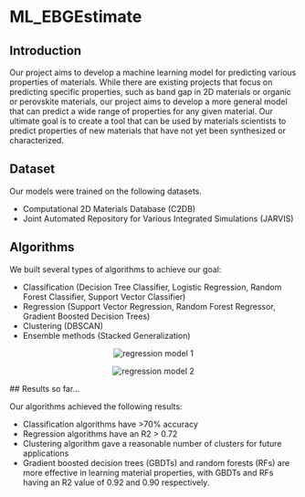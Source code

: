 # ML_EBGEstimate
## Introduction

Our project aims to develop a machine learning model for predicting various properties of materials. While there are existing projects that focus on predicting specific properties, such as band gap in 2D materials or organic or perovskite materials, our project aims to develop a more general model that can predict a wide range of properties for any given material. Our ultimate goal is to create a tool that can be used by materials scientists to predict properties of new materials that have not yet been synthesized or characterized.

## Dataset

Our models were trained on the following datasets.

-   Computational 2D Materials Database (C2DB)
- Joint Automated Repository for Various Integrated Simulations (JARVIS) 

## Algorithms

We built several types of algorithms to achieve our goal:

-   Classification (Decision Tree Classifier, Logistic Regression, Random Forest Classifier, Support Vector Classifier)
-   Regression (Support Vector Regression, Random Forest Regressor, Gradient Boosted Decision Trees)
-   Clustering (DBSCAN)
-   Ensemble methods (Stacked Generalization)

<center>

![regression model 1](images/reg_1.jpg)

</center>

<center>

![regression model 2](images/reg_2.jpg)

</center>
## Results so far...

Our algorithms achieved the following results:

-   Classification algorithms have >70% accuracy
-   Regression algorithms have an R2 > 0.72
-   Clustering algorithm gave a reasonable number of clusters for future applications
-   Gradient boosted decision trees (GBDTs) and random forests (RFs) are more effective in learning material properties, with GBDTs and RFs having an R2 value of 0.92 and 0.90 respectively.

